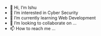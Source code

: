 - 👋 Hi, I’m Ishu
- 👀 I’m interested in Cyber Security
- 🌱 I’m currently learning Web Development
- 💞️ I’m looking to collaborate on ...
- 📫 How to reach me ...

<!---
Ishu9034/Ishu9034 is a ✨ special ✨ repository because its `README.md` (this file) appears on your GitHub profile.
You can click the Preview link to take a look at your changes.
--->
